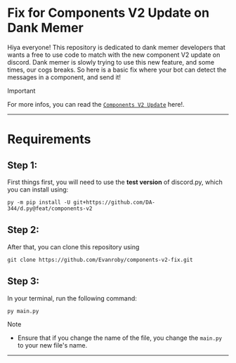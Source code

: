 # Fix for Components V2 Update on Dank Memer

Hiya everyone! This repository is dedicated to dank memer developers that wants a free to use code to match with the new component V2 update on discord. Dank memer is slowly trying to use this new feature, and some times, our cogs breaks.
So here is a basic fix where your bot can detect the messages in a component, and send it!

> [!IMPORTANT]
> For more infos, you can read the [`Components V2 Update`](https://discord.com/developers/docs/components/reference) here!.

---

# Requirements

## Step 1:
First things first, you will need to use the **test version** of discord.py, which you can install using:

```py -m pip install -U git+https://github.com/DA-344/d.py@feat/components-v2```

## Step 2:
After that, you can clone this repository using

```git clone https://github.com/Evanroby/components-v2-fix.git```

## Step 3:
In your terminal, run the following command:

```py main.py```

> [!NOTE] 
> - Ensure that if you change the name of the file, you change the `main.py` to your new file's name.

---
